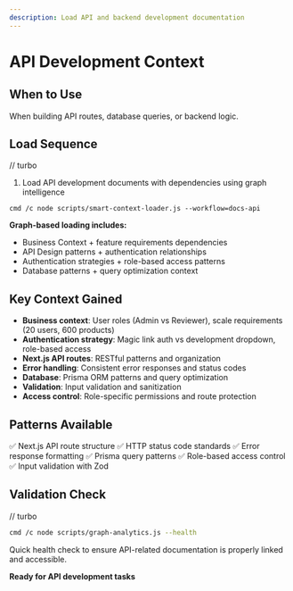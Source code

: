 ```yaml
---
description: Load API and backend development documentation
---
```


# API Development Context

## When to Use
When building API routes, database queries, or backend logic.

## Load Sequence

// turbo
1. Load API development documents with dependencies using graph intelligence
```
cmd /c node scripts/smart-context-loader.js --workflow=docs-api
```

**Graph-based loading includes:**
- Business Context + feature requirements dependencies
- API Design patterns + authentication relationships
- Authentication strategies + role-based access patterns
- Database patterns + query optimization context

## Key Context Gained
- **Business context**: User roles (Admin vs Reviewer), scale requirements (20 users, 600 products)
- **Authentication strategy**: Magic link auth vs development dropdown, role-based access
- **Next.js API routes**: RESTful patterns and organization
- **Error handling**: Consistent error responses and status codes
- **Database**: Prisma ORM patterns and query optimization
- **Validation**: Input validation and sanitization
- **Access control**: Role-specific permissions and route protection

## Patterns Available
✅ Next.js API route structure
✅ HTTP status code standards
✅ Error response formatting
✅ Prisma query patterns
✅ Role-based access control
✅ Input validation with Zod

## Validation Check

// turbo
```bash
cmd /c node scripts/graph-analytics.js --health
```

Quick health check to ensure API-related documentation is properly linked and accessible.

**Ready for API development tasks**
